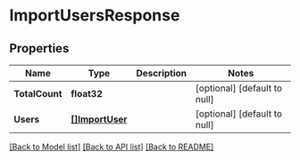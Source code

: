 # ImportUsersResponse

## Properties
Name | Type | Description | Notes
------------ | ------------- | ------------- | -------------
**TotalCount** | **float32** |  | [optional] [default to null]
**Users** | [**[]ImportUser**](importUser.md) |  | [optional] [default to null]

[[Back to Model list]](../README.md#documentation-for-models) [[Back to API list]](../README.md#documentation-for-api-endpoints) [[Back to README]](../README.md)


